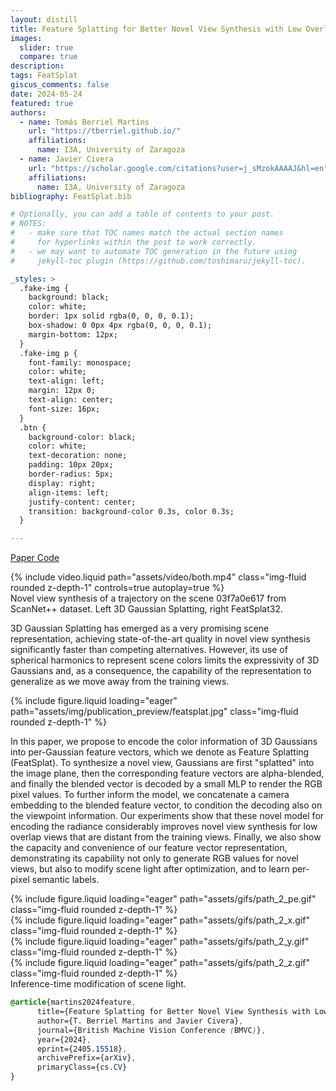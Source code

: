 ```yaml
---
layout: distill
title: Feature Splatting for Better Novel View Synthesis with Low Overlap
images:
  slider: true
  compare: true
description: 
tags: FeatSplat
giscus_comments: false
date: 2024-05-24
featured: true
authors:
  - name: Tomás Berriel Martins
    url: "https://tberriel.github.io/"
    affiliations:
      name: I3A, University of Zaragoza
  - name: Javier Civera
    url: "https://scholar.google.com/citations?user=j_sMzokAAAAJ&hl=en"
    affiliations:
      name: I3A, University of Zaragoza
bibliography: FeatSplat.bib

# Optionally, you can add a table of contents to your post.
# NOTES:
#   - make sure that TOC names match the actual section names
#     for hyperlinks within the post to work correctly.
#   - we may want to automate TOC generation in the future using
#     jekyll-toc plugin (https://github.com/toshimaru/jekyll-toc).

_styles: >
  .fake-img {
    background: black;
    color: white;
    border: 1px solid rgba(0, 0, 0, 0.1);
    box-shadow: 0 0px 4px rgba(0, 0, 0, 0.1);
    margin-bottom: 12px;
  }
  .fake-img p {
    font-family: monospace;
    color: white;
    text-align: left;
    margin: 12px 0;
    text-align: center;
    font-size: 16px;
  }
  .btn {
    background-color: black;
    color: white;
    text-decoration: none;
    padding: 10px 20px;
    border-radius: 5px;
    display: right;
    align-items: left;
    justify-content: center;
    transition: background-color 0.3s, color 0.3s;
  }

---
```


<a href="https://arxiv.org/abs/2405.15518" class="btn l-gutter" target="_blank" rel="noopener noreferrer">Paper <i class="ai ai-arxiv"></i></a>
<a href="https://github.com/tberriel/FeatSplat" class="btn l-gutter" target="_blank" rel="noopener noreferrer">Code <i class="fab fa-github"></i></a>

<div class="row mt-3">
    <div class="col-sm mt-3 mt-md-0">
        {% include video.liquid path="assets/video/both.mp4" class="img-fluid rounded z-depth-1" controls=true autoplay=true %}
    </div>
</div>
<div class="caption">
    Novel view synthesis of a trajectory on the scene 03f7a0e617 from ScanNet++ dataset<d-cite key="yeshwanthliu2023scannetpp"></d-cite>. Left 3D Gaussian Splatting<d-cite key="kerbl20233d"></d-cite>, right FeatSplat32.
</div>


3D Gaussian Splatting <d-cite key="kerbl20233d"></d-cite> has emerged as a very promising scene representation, achieving state-of-the-art quality in novel view synthesis significantly faster than competing alternatives. 
However, its use of spherical harmonics to represent scene colors limits the expressivity of 3D Gaussians and, as a consequence, the capability of the representation to generalize as we move away from the training views. 

<div class="row mt-3">
    <div class="col-sm mt-3 mt-md-0">
        {% include figure.liquid loading="eager" path="assets/img/publication_preview/featsplat.jpg" class="img-fluid rounded z-depth-1" %}
    </div>
</div>

In this paper, we propose to encode the color information of 3D Gaussians into per-Gaussian feature vectors, which we denote as Feature Splatting (FeatSplat). To synthesize a novel view, Gaussians are first "splatted" into the image plane, then the corresponding feature vectors are alpha-blended, and finally the blended vector is decoded by a small MLP to render the RGB pixel values. To further inform the model, we concatenate a camera embedding to the blended feature vector, to condition the decoding also on the viewpoint information.
Our experiments show that these novel model for encoding the radiance considerably improves novel view synthesis for low overlap views that are distant from the training views. Finally, we also show the capacity and convenience of our feature vector representation, demonstrating its capability not only to generate RGB values for novel views, but also to modify scene light after optimization, and to learn per-pixel semantic labels.


<div class="row mt-3">
    <div class="col-sm mt-3 mt-md-0">
        {% include figure.liquid loading="eager" path="assets/gifs/path_2_pe.gif" class="img-fluid rounded z-depth-1" %}
    </div>
    <div class="col-sm mt-3 mt-md-0">
        {% include figure.liquid loading="eager" path="assets/gifs/path_2_x.gif" class="img-fluid rounded z-depth-1" %}
    </div>
    <div class="col-sm mt-3 mt-md-0">
        {% include figure.liquid loading="eager" path="assets/gifs/path_2_y.gif" class="img-fluid rounded z-depth-1" %}
    </div>
    <div class="col-sm mt-3 mt-md-0">
        {% include figure.liquid loading="eager" path="assets/gifs/path_2_z.gif" class="img-fluid rounded z-depth-1" %}
    </div>
</div>
<div class="caption">
    Inference-time modification of scene light.
</div>



```scss
@article{martins2024feature,
      title={Feature Splatting for Better Novel View Synthesis with Low Overlap}, 
      author={T. Berriel Martins and Javier Civera},
      journal={British Machine Vision Conference (BMVC)},
      year={2024},
      eprint={2405.15518},
      archivePrefix={arXiv},
      primaryClass={cs.CV}
}
```
